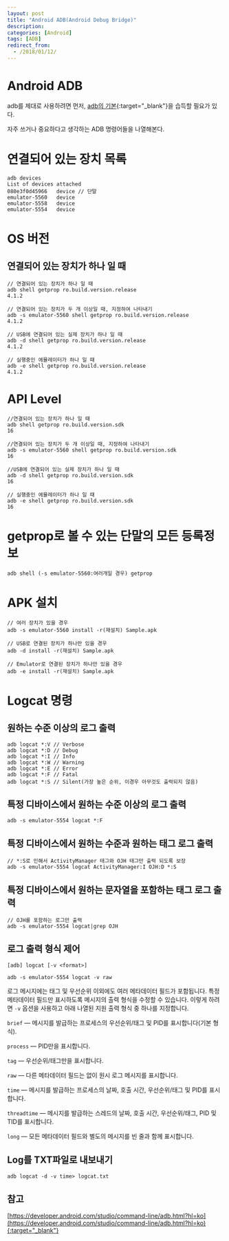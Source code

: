 ```yaml
---
layout: post
title: "Android ADB(Android Debug Bridge)"
description: 
categories: [Android]
tags: [ADB]
redirect_from:
  - /2018/01/12/
---
```


# Android ADB

adb를 제대로 사용하려면 먼저, [adb의 기본](https://developer.android.com/studio/command-line/adb.html?hl=ko){:target="_blank"}을 습득할 필요가 있다.

자주 쓰거나 중요하다고 생각하는 ADB 명령어들을 나열해본다.

# 연결되어 있는 장치 목록

```
adb devices
List of devices attached
080e3f0d45966	device // 단말
emulator-5560	device
emulator-5558	device
emulator-5554	device
```

# OS 버전

## 연결되어 있는 장치가 하나 일 때

```
// 연결되어 있는 장치가 하나 일 때
adb shell getprop ro.build.version.release
4.1.2

// 연결되어 있는 장치가 두 개 이상일 때, 지정하여 나타내기
adb -s emulator-5560 shell getprop ro.build.version.release
4.1.2

// USB에 연결되어 있는 실제 장치가 하나 일 때
adb -d shell getprop ro.build.version.release 
4.1.2

// 실행중인 에뮬레이터가 하나 일 때
adb -e shell getprop ro.build.version.release 
4.1.2
```

# API Level

```
//연결되어 있는 장치가 하나 일 때
adb shell getprop ro.build.version.sdk
16

//연결되어 있는 장치가 두 개 이상일 때, 지정하여 나타내기
adb -s emulator-5560 shell getprop ro.build.version.sdk
16

//USB에 연결되어 있는 실제 장치가 하나 일 때
adb -d shell getprop ro.build.version.sdk
16

// 실행중인 에뮬레이터가 하나 일 때
adb -e shell getprop ro.build.version.sdk 
16
```

# getprop로 볼 수 있는 단말의 모든 등록정보

```
adb shell (-s emulator-5560:여러개일 경우) getprop
```

# APK 설치

```
// 여러 장치가 있을 경우
adb -s emulator-5560 install -r(재설치) Sample.apk

// USB로 연결된 장치가 하나만 있을 경우
adb -d install -r(재설치) Sample.apk

// Emulator로 연결된 장치가 하나만 있을 경우
adb -e install -r(재설치) Sample.apk
```

# Logcat 명령

## 원하는 수준 이상의 로그 출력

```
adb logcat *:V // Verbose
adb logcat *:D // Debug
adb logcat *:I // Info
adb logcat *:W // Warning
adb logcat *:E // Error
adb logcat *:F // Fatal
adb logcat *:S // Silent(가장 높은 순위, 이경우 아무것도 출력되지 않음)
```

## 특정 디바이스에서 원하는 수준 이상의 로그 출력

```
adb -s emulator-5554 logcat *:F
```

## 특정 디바이스에서 원하는 수준과 원하는 태그 로그 출력

```
// *:S로 인해서 ActivityManager 태그와 OJH 태그만 출력 되도록 보장
adb -s emulator-5554 logcat ActivityManager:I OJH:D *:S
```

## 특정 디바이스에서 원하는 문자열을 포함하는 태그 로그 출력

```
// OJH를 포함하는 로그만 출력
adb -s emulator-5554 logcat|grep OJH
```

## 로그 출력 형식 제어

```
[adb] logcat [-v <format>]
```

```
adb -s emulator-5554 logcat -v raw
```

로그 메시지에는 태그 및 우선순위 이외에도 여러 메타데이터 필드가 포함됩니다. 특정 메타데이터 필드만 표시하도록 메시지의 출력 형식을 수정할 수 있습니다. 이렇게 하려면 `-v` 옵션을 사용하고 아래 나열된 지원 출력 형식 중 하나를 지정합니다.

`brief` — 메시지를 발급하는 프로세스의 우선순위/태그 및 PID를 표시합니다(기본 형식).

`process` — PID만을 표시합니다.

`tag` — 우선순위/태그만을 표시합니다.

`raw` — 다른 메타데이터 필드는 없이 원시 로그 메시지를 표시합니다.

`time` — 메시지를 발급하는 프로세스의 날짜, 호출 시간, 우선순위/태그 및 PID를 표시합니다.

`threadtime` — 메시지를 발급하는 스레드의 날짜, 호출 시간, 우선순위/태그, PID 및 TID를 표시합니다.

`long` — 모든 메타데이터 필드와 별도의 메시지를 빈 줄과 함께 표시합니다.

## Log를 TXT파일로 내보내기

```
adb logcat -d -v time> logcat.txt
```



## 참고

[https://developer.android.com/studio/command-line/adb.html?hl=ko](https://developer.android.com/studio/command-line/adb.html?hl=ko){:target="_blank"}